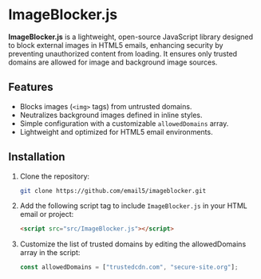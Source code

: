 # ImageBlocker.js

**ImageBlocker.js** is a lightweight, open-source JavaScript library designed to block external images in HTML5 emails, enhancing security by preventing unauthorized content from loading. It ensures only trusted domains are allowed for image and background image sources.

## Features

- Blocks images (`<img>` tags) from untrusted domains.
- Neutralizes background images defined in inline styles.
- Simple configuration with a customizable `allowedDomains` array.
- Lightweight and optimized for HTML5 email environments.

## Installation

1. Clone the repository:
   ```bash
   git clone https://github.com/email5/imageblocker.git

2. Add the following script tag to include `ImageBlocker.js` in your HTML email or project:

   ```html
   <script src="src/ImageBlocker.js"></script>

3. Customize the list of trusted domains by editing the allowedDomains array in the script:

   ```javascript
   const allowedDomains = ["trustedcdn.com", "secure-site.org"];
